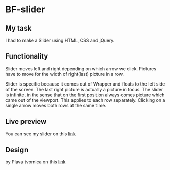 # BF-slider

## My task
I had to make a Slider using HTML, CSS and jQuery.

## Functionality
Slider moves left and right depending on which arrow we click.
Pictures have to move for the width of right(last) picture in a row.

Slider is specific because it comes out of Wrapper and floats to the left side 
of the screen. The last right picture is actually a picture in focus.
The slider is infinite, in the sense that on the first position always comes picture 
which came out of the viewport.
This applies to each row separately.
Clicking on a single arrow moves both rows at the same time.

## Live preview
You can see my slider on this <a href="https://adr1ana.github.io/BF-slider/">link</a>

## Design
by Plava tvornica on this <a href="https://goo.gl/jgvJDq">link</a>
